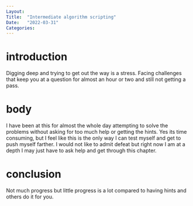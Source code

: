 ```yaml
---
Layout:
Title:  "Intermediate algorithm scripting"
Date:   "2022-03-31"
Categories:
---
```

# introduction
Digging deep and trying to get out the way is a stress. Facing challenges that keep you at a question for almost an hour or two and still not getting a pass.

# body
I have been at this for almost the whole day attempting to solve the problems without asking for too much help or getting the hints. Yes its time consuming, but I feel like this is the only way I can test myself and get to push myself farther. I would not like to admit defeat but right now I am at a depth I may just have to ask help and get through this chapter.


# conclusion
Not much progress but little progress is a lot compared to having hints and others do it for you.